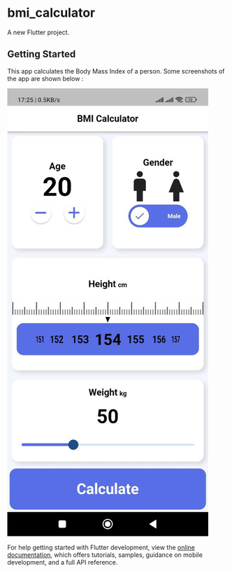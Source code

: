 # bmi_calculator

A new Flutter project.

## Getting Started

This app calculates the Body Mass Index of a person.
Some screenshots of the app are shown below :

![screenshot](images/Screenshots/scr1.jpeg)



For help getting started with Flutter development, view the
[online documentation](https://docs.flutter.dev/), which offers tutorials,
samples, guidance on mobile development, and a full API reference.
